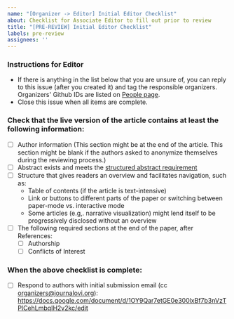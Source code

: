 ```yaml
---
name: "[Organizer -> Editor] Initial Editor Checklist"
about: Checklist for Associate Editor to fill out prior to review
title: "[PRE-REVIEW] Initial Editor Checklist"
labels: pre-review
assignees: ''
---
```


<!--
## DO NOT EDIT THIS FILE OUTSIDE OF THE journalovi/jovi-workflows REPOSITORY
##
## This file is automatically updated in all repositories within the journalovi
## Github organization whenever the version in journalovi/jovi-workflows is
## changed, so any other edits will be overwritten. To update this file, make
## a commit or pull request at https://github.com/journalovi/jovi-workflows
-->

### Instructions for Editor
- If there is anything in the list below that you are unsure of, you can reply to this issue (after you created it) and tag the responsible organizers. Organizers' Github IDs are listed on [People page](https://www.journalovi.org/people.html).
- Close this issue when all items are complete.

### Check that the live version of the article contains at least the following information:
- [ ] Author information (This section might be at the end of the article. This section might be blank if the authors asked to anonymize themselves during the reviewing process.)
- [ ] Abstract exists and meets the [structured abstract requirement](https://www.journalovi.org/author-guide.html#abstract)
- [ ] Structure that gives readers an overview and facilitates navigation, such as:
    * Table of contents (if the article is text-intensive)
    * Link or buttons to different parts of the paper or switching between paper-mode vs. interactive mode
    * Some articles (e.g,. narrative visualization) might lend itself to be progressively disclosed without an overview
- [ ] The following required sections at the end of the paper, after References:
   - [ ] Authorship
   - [ ] Conflicts of Interest

### When the above checklist is complete:
- [ ] Respond to authors with initial submission email (cc organizers@journalovi.org): https://docs.google.com/document/d/1OY9Qar7etGE0e300lxBf7b3nVzTPlCehLmbqIH2v2kc/edit
